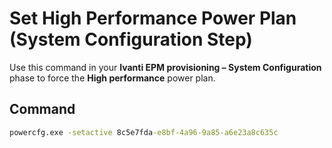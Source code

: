 # Set High Performance Power Plan (System Configuration Step)

Use this command in your **Ivanti EPM provisioning – System Configuration** phase to force the **High performance** power plan.

## Command
```cmd
powercfg.exe -setactive 8c5e7fda-e8bf-4a96-9a85-a6e23a8c635c